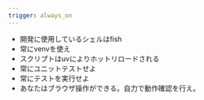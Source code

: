```yaml
---
trigger: always_on
---
```


- 開発に使用しているシェルはfish
- 常にvenvを使え
- スクリプトはuvによりホットリロードされる
- 常にユニットテストせよ
- 常にテストを実行せよ
- あなたはブラウザ操作ができる。自力で動作確認を行え。